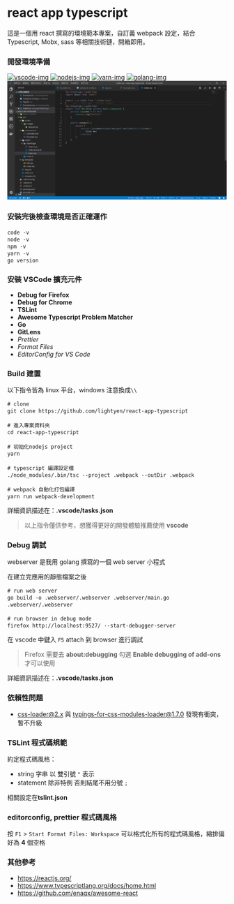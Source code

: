 # react app typescript

這是一個用 react 撰寫的環境範本專案，自訂義 webpack 設定，結合 Typescript, Mobx, sass 等相關技術鏈，開箱即用。

### 開發環境準備

<a href="https://code.visualstudio.com">
<img src="https://user-images.githubusercontent.com/49339/32078127-102bbcfe-baa6-11e7-8ab9-b04dcad2035e.png" alt="vscode-img" width="10%"/></a>

<a href="https://nodejs.org">
<img src="https://nodejs.org/static/images/logos/nodejs-new-pantone-black.png" alt="nodejs-img" width="15%"/></a>

<a href="https://yarnpkg.com">
<img src="https://raw.githubusercontent.com/yarnpkg/assets/master/yarn-kitten-full.png" alt="yarn-img" width="15%"/></a>

<a href="https://golang.org/dl">
<img src="https://blog.golang.org/go-brand/Go-Logo/SVG/Go-Logo_Blue.svg" alt="golang-img" width="10%"/></a>
<br />

<img src="https://raw.githubusercontent.com/lightyen/react-app-typescript/master/env.png" />

### 安裝完後檢查環境是否正確運作

```shell
code -v
node -v
npm -v
yarn -v
go version
```

### 安裝 VSCode 擴充元件

- **Debug for Firefox**
- **Debug for Chrome**
- **TSLint**
- **Awesome Typescript Problem Matcher**
- **Go**
- **GitLens**
- _Prettier_
- _Format Files_
- _EditorConfig for VS Code_

### Build 建置

以下指令皆為 linux 平台，windows 注意換成`\\`

```shell
# clone
git clone https://github.com/lightyen/react-app-typescript

# 進入專案資料夾
cd react-app-typescript

# 初始化nodejs project
yarn

# typescript 編譯設定檔
./node_modules/.bin/tsc --project .webpack --outDir .webpack

# webpack 自動化打包編譯
yarn run webpack-development
```

詳細資訊描述在：**.vscode/tasks.json**

> 以上指令僅供參考，想獲得更好的開發體驗推薦使用 **vscode**

### Debug 調試

webserver 是我用 golang 撰寫的一個 web server 小程式

在建立完應用的靜態檔案之後

```shell
# run web server
go build -o .webserver/.webserver .webserver/main.go
.webserver/.webserver

# run browser in debug mode
firefox http://localhost:9527/ --start-debugger-server
```

在 vscode 中鍵入 `F5` attach 到 browser 進行調試

> Firefox 需要去 **about:debugging** 勾選 **Enable debugging of add-ons** 才可以使用

詳細資訊描述在：**.vscode/tasks.json**

### 依賴性問題

- css-loader@2.x 與 typings-for-css-modules-loader@1.7.0 發現有衝突，暫不升級

### TSLint 程式碼規範

約定程式碼風格：

- string 字串 以 雙引號 `"` 表示
- statement 除非特例 否則結尾不用分號 `;`

相關設定在**tslint.json**

### editorconfig, prettier 程式碼風格

按 `F1` > `Start Format Files: Workspace` 可以格式化所有的程式碼風格，縮排偏好為 **4** 個空格

### 其他參考

- https://reactjs.org/
- https://www.typescriptlang.org/docs/home.html
- https://github.com/enaqx/awesome-react
